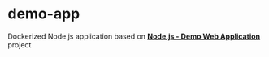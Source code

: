 # demo-app

Dockerized Node.js application based on **[Node.js - Demo Web Application](https://github.com/benc-uk/nodejs-demoapp)**
project
